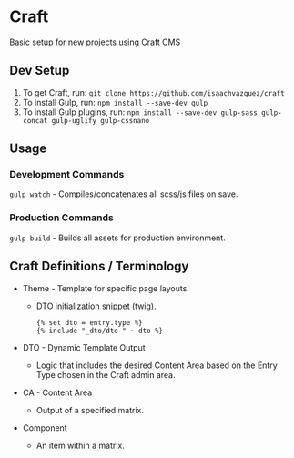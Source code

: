 # Craft
Basic setup for new projects using Craft CMS


## Dev Setup
1. To get Craft, run: `git clone https://github.com/isaachvazquez/craft`
2. To install Gulp, run: `npm install --save-dev gulp`
3. To install Gulp plugins, run: `npm install --save-dev gulp-sass gulp-concat gulp-uglify gulp-cssnano`


## Usage

### Development Commands
`gulp watch` - Compiles/concatenates all scss/js files on save.

### Production Commands
`gulp build` - Builds all assets for production environment.



## Craft Definitions / Terminology

* Theme - Template for specific page layouts.
	* DTO initialization snippet (twig).

		`{% set dto = entry.type %}`   
		`{% include "_dto/dto-" ~ dto %}`

* DTO - Dynamic Template Output
	* Logic that includes the desired Content Area based on the Entry Type chosen in the Craft admin area.
* CA - Content Area
	* Output of a specified matrix.
* Component
	* An item within a matrix.
